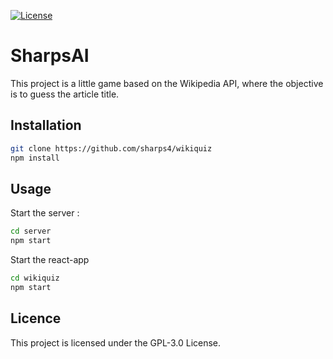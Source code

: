 [![License](https://img.shields.io/github/license/sharps4/SharpsAI)](https://github.com/sharps4/SharpsAI/LICENSE)

# SharpsAI

This project is a little game based on the Wikipedia API, where the objective is to guess the article title.

## Installation

```bash
git clone https://github.com/sharps4/wikiquiz
npm install
```

## Usage

Start the server :

```bash
cd server
npm start
```

Start the react-app

```bash
cd wikiquiz
npm start
```

## Licence

This project is licensed under the GPL-3.0 License.